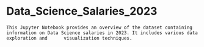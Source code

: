 # Data_Science_Salaries_2023
    This Jupyter Notebook provides an overview of the dataset containing information on Data Science salaries in 2023. It includes various data exploration and      visualization techniques.
